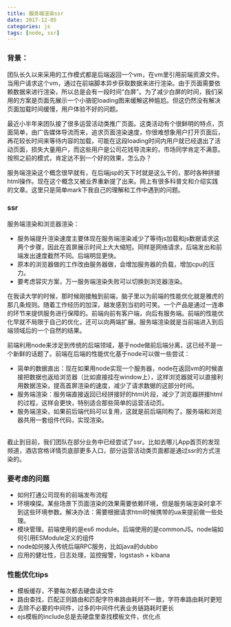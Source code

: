 ```yaml
---
title: 服务端渲染ssr
date: 2017-12-05
categories: js
tags: [node, ssr]
---
```


### 背景：
团队长久以来采用的工作模式都是后端返回一个vm，在vm里引用前端资源文件。当用户请求这个vm，通过在前端脚本异步获取数据来进行渲染。由于页面需要依赖数据来进行渲染，所以总是会有一段时间“白屏”。为了减少白屏的时间，我们采用的方案是页面先展示一个小骆驼loading图来缓解这种尴尬。但这仍然没有解决页面加载时间缓慢，用户体验不好的问题。

最近小半年来团队接了很多运营活动类推广页面。这类活动有个很鲜明的特点，页面简单，由广告媒体导流而来，追求页面渲染速度，你很难想象用户打开页面后，再花较长时间来等待内容的加载，可能在这段loading时间内用户就已经退出了活动页面，损失大量用户，而这些用户是公司花钱导流来的，市场同学肯定不满意。按照之前的模式，肯定达不到一个好的效果，怎么办？

服务端渲染这个概念很早就有，在后端jsp的天下时就是这么干的，那时各种拼接html操作。现在这个概念又被业界重新提了出来。网上有很多科普文和介绍实践的文章。这里只是简单mark下我自己的理解和工作中遇到的问题。

### ssr
服务端渲染和浏览器渲染：
- 服务端提升渲染速度主要体现在服务端渲染减少了等待js加载和js数据请求这两个步骤，因此在首屏展示时间上大大缩短。同样是网络请求，后端发出和前端发出速度截然不同。后端明显更快。
- 原本的浏览器做的工作改由服务器做，会增加服务器的负载，增加cpu的压力。
- 要考虑容灾方案，万一服务端渲染失败可以切换到浏览器渲染。

在我读大学的时候，那时候刚接触到前端，脑子里以为前端的性能优化就是雅虎的那几条规则。随着工作经历的加深，越发感到当初的可笑。一个产品是通过一连串的环节来提供服务进行保障的。前端向前有客户端，向后有服务端。前端的性能优化早就不局限于自己的优化，还可以向两端扩展。服务端渲染就是当前端进入到后端领域后的一个自然的结果。

前端利用node来涉足到传统的后端领域，基于node做前后端分离，这已经不是一个新鲜的话题了。前端在后端的性能优化基于node可以做一些尝试：
- 简单的数据直出：现在如果用node实现一个服务器，node在返回vm的时候直接把数据也返给浏览器（比如直接挂在window上），这样浏览器就可以直接利用数据渲染，提高首屏渲染的速度，减少了请求数据的这部分时间。
- 服务端渲染：服务端直接返回已经拼接好的html片段，减少了浏览器拼接html的过程，这样会更快，特别适合那些简单的运营活动页。
- 服务端渲染，如果前后端代码可以复用，这就是前后端同构了。服务端和浏览器共用一套组件代码，实现渲染。

<br/>
截止到目前，我们团队在部分业务中已经尝试了ssr。比如去哪儿App首页的发现频道，酒店宫格详情页底部更多入口，部分运营活动类页面都是通过ssr的方式渲染的。

### 要考虑的问题
- 如何打通公司现有的前端发布流程
- 环境嗅探。某些场景下页面渲染的效果需要依赖环境，但是服务端渲染时拿不到这些环境参数。解决办法：需要根据请求html时候携带的ua来提前做一些处理。
- 模块管理。前端使用的是es6 module。后端使用的是commonJS。node端如何引用ESModule定义的组件
- node如何接入传统后端RPC服务，比如java的dubbo
- 应用的健壮性，日志处理，监控报警，logstash + kibana


### 性能优化tips
- 模板缓存，不要每次都去硬盘读文件
- 路由查找，匹配正则路由和匹配字符串路由耗时不一致，字符串路由耗时更短
- 去除不必要的中间件，过多的中间件代表业务链路耗时更长
- ejs模板的include总是去硬盘里查找模板文件，优化点
